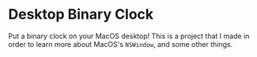 # Desktop Binary Clock

Put a binary clock on your MacOS desktop!
This is a project that I made in order to learn more about MacOS's `NSWindow`, and some other things. 
